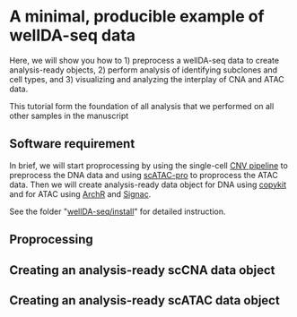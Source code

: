 # A minimal, producible example of wellDA-seq data

Here, we will show you how to 1) preprocess a wellDA-seq data to create analysis-ready objects, 2) perform analysis of identifying subclones and cell types, and 3) visualizing and analyzing the interplay of CNA and ATAC data.

This tutorial form the foundation of all analysis that we performed on all other samples in the manuscript

## Software requirement

In brief, we will start proprocessing by using the single-cell [CNV pipeline](https://github.com/navinlabcode/CNV_pipeline) to preprocess the DNA data and using [scATAC-pro](https://github.com/Puriney/scATAC-pro) to proprocess the ATAC data. Then we will create analysis-ready data object for DNA using [copykit](https://github.com/navinlabcode/copykit) and for ATAC using [ArchR](https://github.com/GreenleafLab/ArchR) and [Signac](https://stuartlab.org/signac/). 

See the folder "[wellDA-seq/install](https://github.com/navinlabcode/wellDA-seq/tree/main/install)" for detailed instruction. 

## Proprocessing

## Creating an analysis-ready scCNA data object

## Creating an analysis-ready scATAC data object